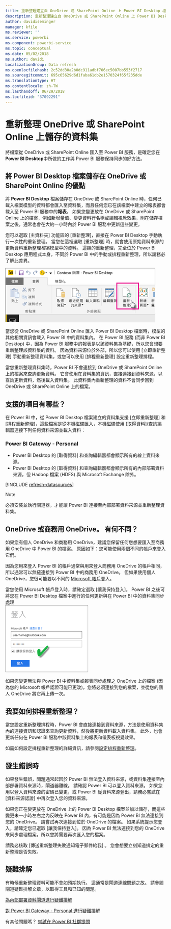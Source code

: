 ```yaml
---
title: 重新整理建立自 OneDrive 或 SharePoint Online 上 Power BI Desktop 檔案的資料集
description: 重新整理建立自 OneDrive 或 SharePoint Online 上 Power BI Desktop 檔案的資料集
author: davidiseminger
manager: kfile
ms.reviewer: ''
ms.service: powerbi
ms.component: powerbi-service
ms.topic: conceptual
ms.date: 05/02/2018
ms.author: davidi
LocalizationGroup: Data refresh
ms.openlocfilehash: 2c52dd30a2b0dc911adbf706ec5007bb553f2717
ms.sourcegitcommit: 695c65629d6d1faba61db2e1570324f65f235dde
ms.translationtype: HT
ms.contentlocale: zh-TW
ms.lasthandoff: 06/29/2018
ms.locfileid: "37092291"
---
```

# <a name="refresh-a-dataset-stored-on-onedrive-or-sharepoint-online"></a>重新整理 OneDrive 或 SharePoint Online 上儲存的資料集
將檔案從 OneDrive 或 SharePoint Online 匯入至 Power BI 服務，是確定您在 **Power BI Desktop**中所做的工作與 Power BI 服務保持同步的好方法。

## <a name="advantages-of-storing-a-power-bi-desktop-file-on-onedrive-or-sharepoint-online"></a>將 Power BI Desktop 檔案儲存在 OneDrive 或 SharePoint Online 的優點
將 **Power BI Desktop** 檔案儲存在 OneDrive 或 SharePoint Online 時，任何已載入檔案模型的資料都會匯入至資料集，而且任何您已在該檔案中建立的報表都會載入至 Power BI 服務中的**報表**。 如果您變更放在 OneDrive 或 SharePoint Online 上的檔案，例如新增量值、變更資料行名稱或編輯視覺效果，則在儲存檔案之後，通常也會在大約一小時內於 Power BI 服務中更新這些變更。

您可以選取 [主資料夾] 功能區的 [重新整理]，直接在 Power BI Desktop 手動執行一次性的重新整理。 當您在這裡選取 [重新整理] 時，就會使用原始資料來源的更新資料重新整理*檔案*模型中的資料。 這類的重新整理，完全位於 Power BI Desktop 應用程式本身，不同於 Power BI 中的手動或排程重新整理，所以請務必了解此差異。

![](media/refresh-desktop-file-onedrive/pbix-refresh.png)

當您從 OneDrive 或 SharePoint Online 匯入 Power BI Desktop 檔案時，模型的其他相關資訊會載入 Power BI 中的資料集內。 在 Power BI 服務 (而非 Power BI Desktop) 中，因為 Power BI 服務中的報表是以該資料集為基礎，所以您會想要重新整理該資料集的資料。 因為資料來源位於外部，所以您可以使用 [立即重新整理] 手動重新整理資料集，或您可以使用 [排程重新整理] 設定重新整理排程。

當您重新整理資料集時，Power BI 不會連接到 OneDrive 或 SharePoint Online 上的檔案來查詢更新資料。 它會使用在資料集的資訊，直接連接到資料來源，以查詢更新資料，然後載入資料集。 此資料集內重新整理的資料不會同步回到 OneDrive 或 SharePoint Online 上的檔案。

## <a name="whats-supported"></a>支援的項目有哪些？
在 Power BI 中，從 Power BI Desktop 檔案建立的資料集支援 [立即重新整理] 和 [排程重新整理]，這些檔案是從本機磁碟匯入，本機磁碟使用 [取得資料]/查詢編輯器連接下列任何資料來源並載入資料︰

### <a name="power-bi-gateway---personal"></a>Power BI Gateway - Personal
* Power BI Desktop 的 [取得資料] 和查詢編輯器都會顯示所有的線上資料來源。
* Power BI Desktop 的 [取得資料] 和查詢編輯器都會顯示所有的內部部署資料來源，但 Hadoop 檔案 (HDFS) 與 Microsoft Exchange 除外。

<!-- Refresh Data sources-->
[!INCLUDE [refresh-datasources](./includes/refresh-datasources.md)]

> [!NOTE]
> 必須安裝並執行閘道器，才能讓 Power BI 連接至內部部署資料來源並重新整理資料集。
> 
> 

## <a name="onedrive-or-onedrive-for-business-whats-the-difference"></a>OneDrive 或商務用 OneDrive。 有何不同？
如果您有個人 OneDrive 和商務用 OneDrive，建議您保留任何您想要匯入至商務用 OneDrive 中 Power BI 的檔案。 原因如下：您可能使用兩個不同的帳戶來登入它們。

因為您用來登入 Power BI 的帳戶通常與用來登入商務用 OneDrive 的帳戶相同，所以通常可以無縫連接到 Power BI 中的商務用 OneDrive。 但如果使用個人 OneDrive，您很可能要以不同的 [Microsoft 帳戶](https://account.microsoft.com)登入。

當您使用 Microsoft 帳戶登入時，請確定選取 [讓我保持登入]。 Power BI 之後可將您在 Power BI Desktop 檔案中進行的任何更新與在 Power BI 中的資料集同步處理  
    ![](media/refresh-desktop-file-onedrive/refresh_signin_keepmesignedin.png)

如果您變更無法與 Power BI 中資料集或報表同步處理之 OneDrive 上的檔案 (因為您的 Microsoft 帳戶認證可能已更改)，您將必須連接到您的檔案，並從您的個人 OneDrive 將它再上傳一次。

## <a name="how-do-i-schedule-refresh"></a>我要如何排程重新整理？
當您設定重新整理排程時，Power BI 會直接連接到資料來源，方法是使用資料集內的連接資訊和認證來查詢更新資料，然後將更新資料載入資料集。 此外，也會更新任何在 Power BI 服務中該資料集上的報表和儀表板視覺效果。

如需如何設定排程重新整理的詳細資訊，請參閱[設定排程重新整理](refresh-scheduled-refresh.md)。

## <a name="when-things-go-wrong"></a>發生錯誤時
如果發生錯誤，問題通常起因於 Power BI 無法登入資料來源，或資料集連接至內部部署資料來源時，閘道器離線。 請確認 Power BI 可以登入資料來源。 如果您用以登入資料來源的密碼已變更，或 Power BI 從資料來源登出，請務必嘗試在 [資料來源認證] 中再次登入您的資料來源。

如果您正在變更放在 OneDrive 上的 Power BI Desktop 檔案並加以儲存，而這些變更未一小時左右之內反映在 Power BI 內，有可能是因為 Power BI 無法連接到您的 OneDrive。 請嘗試再次連接到位於 OneDrive 的檔案。 如果系統提示您登入，請確定您已選取 [讓我保持登入]。 因為 Power BI 無法連接到您的 OneDrive 來同步處理檔案，所以您將需要再次匯入您的檔案。

請務必核取 [傳送重新整理失敗通知電子郵件給我]  。 您會想要立刻知道排定的重新整理是否失敗。

## <a name="troubleshooting"></a>疑難排解
有時候重新整理資料可能不會如預期執行。 這通常是閘道連線問題之故。 請參閱閘道疑難排解文章，以取得工具和已知的問題。

[為內部部署資料閘道進行疑難排解](service-gateway-onprem-tshoot.md)

[對 Power BI Gateway - Personal 進行疑難排解](service-admin-troubleshooting-power-bi-personal-gateway.md)

有其他問題嗎？ [嘗試在 Power BI 社群提問](http://community.powerbi.com/)

